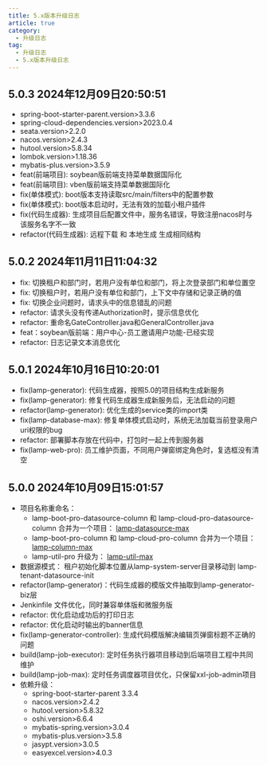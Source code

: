 ```yaml
---
title: 5.x版本升级日志
article: true
category:
  - 升级日志
tag:
  - 升级日志
  - 5.x版本升级日志
---
```

## 5.0.3 2024年12月09日20:50:51

- spring-boot-starter-parent.version>3.3.6
- spring-cloud-dependencies.version>2023.0.4
- seata.version>2.2.0
- nacos.version>2.4.3
- hutool.version>5.8.34
- lombok.version>1.18.36
- mybatis-plus.version>3.5.9
- feat(前端项目): soybean版前端支持菜单数据国际化
- feat(前端项目): vben版前端支持菜单数据国际化
- fix(单体模式): boot版本支持读取src/main/filters中的配置参数
- fix(单体模式): boot版本启动时，无法有效的加载小租户插件
- fix(代码生成器): 生成项目后配置文件中，服务名错误，导致注册nacos时与该服务名字不一致
- refactor(代码生成器): 远程下载 和 本地生成 生成相同结构

## 5.0.2 2024年11月11日11:04:32

- fix: 切换租户和部门时，若用户没有单位和部门，将上次登录部门和单位置空
- fix: 切换租户时，若用户没有单位和部门，上下文中存储和记录正确的值
- fix: 切换企业问题时，请求头中的信息错乱的问题
- refactor: 请求头没有传递Authorization时，提示信息优化
- refactor: 重命名GateController.java和GeneralController.java
- feat：soybean版前端：用户中心-员工邀请用户功能-已经实现
- refactor: 日志记录文本消息优化

## 5.0.1 2024年10月16日10:20:01

- fix(lamp-generator): 代码生成器，按照5.0的项目结构生成新服务
- fix(lamp-generator): 修复代码生成器生成新服务后，无法启动的问题
- refactor(lamp-generator): 优化生成的service类的import类
- fix(lamp-database-max): 修复单体模式启动时，系统无法加载当前登录用户uri权限的bug 
- refactor: 部署脚本存放在代码中，打包时一起上传到服务器
- fix(lamp-web-pro): 员工维护页面，不同用户弹窗绑定角色时，复选框没有清空

## 5.0.0 2024年10月09日15:01:57

- 项目名称重命名：
  - lamp-boot-pro-datasource-column 和  lamp-cloud-pro-datasource-column 合并为一个项目：  [lamp-datasource-max](http://git.tangyh.top/zuihou/lamp-datasource-max)
  - lamp-boot-pro-column 和  lamp-cloud-pro-column 合并为一个项目： [lamp-column-max](http://git.tangyh.top/zuihou/lamp-column-max)
  - lamp-util-pro 升级为： [lamp-util-max](http://git.tangyh.top/zuihou/lamp-util-max)
- 数据源模式： 租户初始化脚本位置从lamp-system-server目录移动到 lamp-tenant-datasource-init
- refactor(lamp-generator)：代码生成器的模版文件抽取到lamp-generator-biz层
- Jenkinfile 文件优化，同时兼容单体版和微服务版
- refactor: 优化启动成功后的打印日志
- refactor: 优化启动时输出的banner信息
- fix(lamp-generator-controller): 生成代码模版解决编辑页弹窗标题不正确的问题
- build(lamp-job-executor): 定时任务执行器项目移动到后端项目工程中共同维护
- build(lamp-job-max): 定时任务调度器项目优化，只保留xxl-job-admin项目
- 依赖升级：
  - spring-boot-starter-parent 3.3.4
  - nacos.version>2.4.2
  - hutool.version>5.8.32
  - oshi.version>6.6.4
  - mybatis-spring.version>3.0.4
  - mybatis-plus.version>3.5.8
  - jasypt.version>3.0.5
  - easyexcel.version>4.0.3
